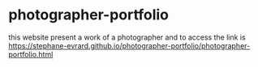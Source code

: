 # photographer-portfolio
this website present a work of a photographer and to access the link is https://stephane-evrard.github.io/photographer-portfolio/photographer-portfolio.html
